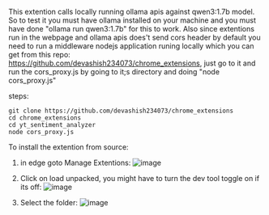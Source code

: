 This extention calls locally running ollama apis against qwen3:1.7b model. So to test it you must have ollama installed on your machine and you must have done "ollama run qwen3:1.7b" for this to work. Also since extentions run in the webpage and ollama apis  does't send cors header by default you need to run a middleware nodejs application runing locally which you can get from this repo: https://github.com/devashish234073/chrome_extensions, just go to it and run the cors_proxy.js by going to it;s directory and doing "node cors_proxy.js"

steps:
```
git clone https://github.com/devashish234073/chrome_extensions
cd chrome_extensions
cd yt_sentiment_analyzer
node cors_proxy.js
```

To install the extention from source:

1. in edge goto Manage Extentions:
   ![image](https://github.com/user-attachments/assets/ebe051ab-d9f7-4bc2-a1f7-67890a8761fb)

2. Click on load unpacked, you might have to turn the dev tool toggle on if its off:
   ![image](https://github.com/user-attachments/assets/dad21617-581b-42fd-a7d9-8e1a22c61406)

3. Select the folder:
   ![image](https://github.com/user-attachments/assets/7d13b07e-153f-42ea-8949-95877dab1663)


